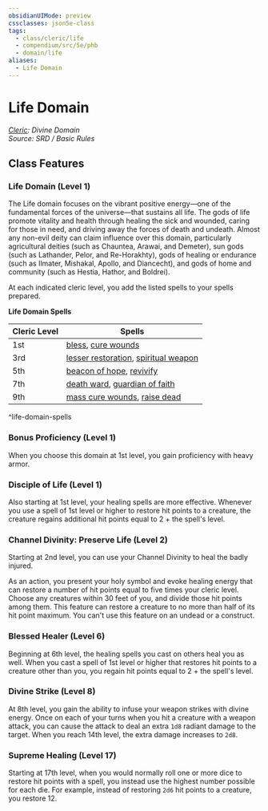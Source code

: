 ```yaml
---
obsidianUIMode: preview
cssclasses: json5e-class
tags:
  - class/cleric/life
  - compendium/src/5e/phb
  - domain/life
aliases:
  - Life Domain
---
```

# Life Domain
*[Cleric](cleric.md): Divine Domain*  
*Source: SRD / Basic Rules*  


## Class Features

### Life Domain (Level 1)

The Life domain focuses on the vibrant positive energy—one of the fundamental forces of the universe—that sustains all life. The gods of life promote vitality and health through healing the sick and wounded, caring for those in need, and driving away the forces of death and undeath. Almost any non-evil deity can claim influence over this domain, particularly agricultural deities (such as Chauntea, Arawai, and Demeter), sun gods (such as Lathander, Pelor, and Re-Horakhty), gods of healing or endurance (such as Ilmater, Mishakal, Apollo, and Diancecht), and gods of home and community (such as Hestia, Hathor, and Boldrei).

At each indicated cleric level, you add the listed spells to your spells prepared.

**Life Domain Spells**

| Cleric Level | Spells |
|--------------|--------|
| 1st | [bless](compendium/spells/bless.md), [cure wounds](compendium/spells/cure-wounds.md) |
| 3rd | [lesser restoration](compendium/spells/lesser-restoration.md), [spiritual weapon](compendium/spells/spiritual-weapon.md) |
| 5th | [beacon of hope](compendium/spells/beacon-of-hope.md), [revivify](compendium/spells/revivify.md) |
| 7th | [death ward](compendium/spells/death-ward.md), [guardian of faith](compendium/spells/guardian-of-faith.md) |
| 9th | [mass cure wounds](compendium/spells/mass-cure-wounds.md), [raise dead](compendium/spells/raise-dead.md) |
^life-domain-spells

### Bonus Proficiency (Level 1)

When you choose this domain at 1st level, you gain proficiency with heavy armor.

### Disciple of Life (Level 1)

Also starting at 1st level, your healing spells are more effective. Whenever you use a spell of 1st level or higher to restore hit points to a creature, the creature regains additional hit points equal to 2 + the spell's level.

### Channel Divinity: Preserve Life (Level 2)

Starting at 2nd level, you can use your Channel Divinity to heal the badly injured.

As an action, you present your holy symbol and evoke healing energy that can restore a number of hit points equal to five times your cleric level. Choose any creatures within 30 feet of you, and divide those hit points among them. This feature can restore a creature to no more than half of its hit point maximum. You can't use this feature on an undead or a construct.

### Blessed Healer (Level 6)

Beginning at 6th level, the healing spells you cast on others heal you as well. When you cast a spell of 1st level or higher that restores hit points to a creature other than you, you regain hit points equal to 2 + the spell's level.

### Divine Strike (Level 8)

At 8th level, you gain the ability to infuse your weapon strikes with divine energy. Once on each of your turns when you hit a creature with a weapon attack, you can cause the attack to deal an extra `1d8` radiant damage to the target. When you reach 14th level, the extra damage increases to `2d8`.

### Supreme Healing (Level 17)

Starting at 17th level, when you would normally roll one or more dice to restore hit points with a spell, you instead use the highest number possible for each die. For example, instead of restoring `2d6` hit points to a creature, you restore 12.